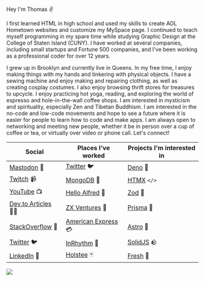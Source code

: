 Hey I'm Thomas ✌️

I first learned HTML in high school and used my skills to create AOL Hometown websites and customize my MySpace page. I continued to teach myself programming in my spare time while studying Graphic Design at the College of Staten Island (CUNY). I have worked at several companies, including small startups and Fortune 500 companies, and I've been working as a professional coder for over 12 years.

I grew up in Brooklyn and currently live in Queens. In my free time, I enjoy making things with my hands and tinkering with physical objects. I have a sewing machine and enjoy making and repairing clothing, as well as creating cosplay costumes. I also enjoy browsing thrift stores for treasures to upcycle. I enjoy practicing hot yoga, reading, and exploring the world of espresso and hole-in-the-wall coffee shops. I am interested in mysticism and spirituality, especially Zen and Tibetan Buddhism. I am interested in the no-code and low-code movements and hope to see a future where it is easier for people to learn how to code and make apps. I am always open to networking and meeting new people, whether it be in person over a cup of coffee or tea, or virtually over video or phone call. Let's connect!

| Social                                              | Places I've worked                                      | Projects I'm interested in             |
|-----------------------------------------------------|---------------------------------------------------------|----------------------------------------|
| [Mastodon](https://indieweb.social/@thomasreggi) 🐘 | [Twitter](https://twitter.com/) 🐦                      | [Deno](https://deno.land/) 🦕          |
| [Twitch](http://twitch.com/thomasreggi) 📹          | [MongoDB](https://www.mongodb.com/) 🍃                  | [HTMX](https://htmx.org) `</>`         |
| [YouTube](https://youtube.com/thomasreggi) 📺       | [Hello Alfred](https://www.helloalfred.com/) 🦇         | [Zod](https://zod.dev/) 🔻             |
| [Dev.to Articles](https://dev.to/reggi) 🧑‍💻          | [ZX Ventures](https://zx-ventures.com/) 🍺              | [Prisma](https://www.prisma.io/) 🌈    |
| [StackOverflow](http://stackoverflow.reggi.com) 🥞  | [American Express](https://www.americanexpress.com/) 💳 | [Astro](https://astro.build/) 🚀       |
| [Twitter](http://twitter.reggi.com) 🐦              | [InRhythm](https://www.inrhythm.com/) 🍊                | [SolidJS](https://www.solidjs.com/) 🪨 |
| [LinkedIn](http://linkedin.reggi.com) 🔗            | [Holstee](https://www.holstee.com/) 🃏                  | [Fresh](https://fresh.deno.dev/) 🍋    |

<img src="https://reggi-track.deno.dev?url=https://github.com/reggi"/>
